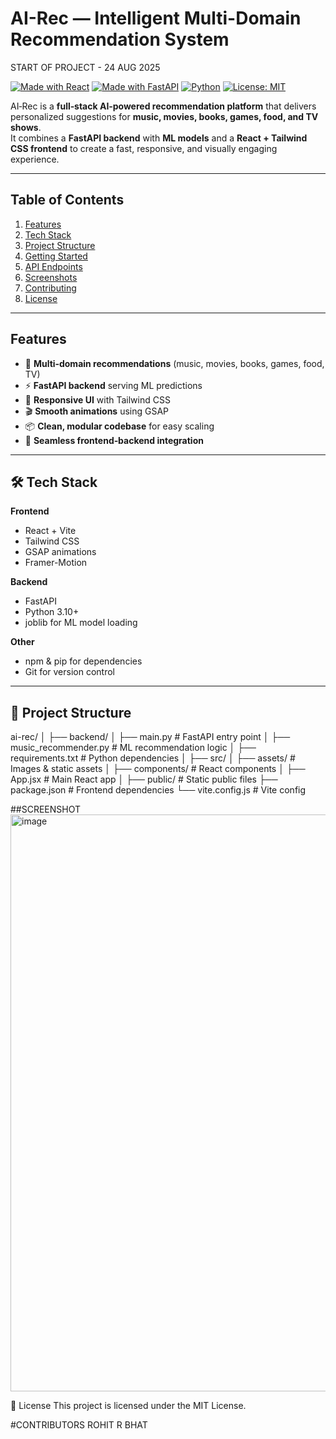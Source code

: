 #  AI-Rec — Intelligent Multi-Domain Recommendation System

START OF PROJECT - 24 AUG 2025

[![Made with React](https://img.shields.io/badge/Frontend-React-blue?logo=react)](https://react.dev/)
[![Made with FastAPI](https://img.shields.io/badge/Backend-FastAPI-green?logo=fastapi)](https://fastapi.tiangolo.com/)
[![Python](https://img.shields.io/badge/Python-3.10+-yellow?logo=python)](https://www.python.org/)
[![License: MIT](https://img.shields.io/badge/License-MIT-orange.svg)](LICENSE)

AI‑Rec is a **full‑stack AI‑powered recommendation platform** that delivers personalized suggestions for **music, movies, books, games, food, and TV shows**.  
It combines a **FastAPI backend** with **ML models** and a **React + Tailwind CSS frontend** to create a fast, responsive, and visually engaging experience.

---

##  Table of Contents
1. [Features](#-features)
2. [Tech Stack](#-tech-stack)
3. [Project Structure](#-project-structure)
4. [Getting Started](#-getting-started)
5. [API Endpoints](#-api-endpoints)
6. [Screenshots](#-screenshots)
7. [Contributing](#-contributing)
8. [License](#-license)

---

##  Features
- 🎵 **Multi‑domain recommendations** (music, movies, books, games, food, TV)
- ⚡ **FastAPI backend** serving ML predictions
- 🎨 **Responsive UI** with Tailwind CSS
- 🎬 **Smooth animations** using GSAP
- 📦 **Clean, modular codebase** for easy scaling
- 🔄 **Seamless frontend‑backend integration**

---

## 🛠 Tech Stack

**Frontend**
- React + Vite
- Tailwind CSS
- GSAP animations
- Framer-Motion

**Backend**
- FastAPI
- Python 3.10+
- joblib for ML model loading

**Other**
- npm & pip for dependencies
- Git for version control

---

## 📂 Project Structure
ai-rec/ │ ├── backend/ │ ├── main.py # FastAPI entry point │ ├── music_recommender.py # ML recommendation logic │ ├── requirements.txt # Python dependencies │ ├── src/ │ ├── assets/ # Images & static assets │ ├── components/ # React components │ ├── App.jsx # Main React app │ ├── public/ # Static public files ├── package.json # Frontend dependencies └── vite.config.js # Vite config

##SCREENSHOT
<img width="1898" height="923" alt="image" src="https://github.com/user-attachments/assets/43d13754-04fb-432f-9d42-f7a46133455f" />

📜 License
This project is licensed under the MIT License.

#CONTRIBUTORS
ROHIT R BHAT

